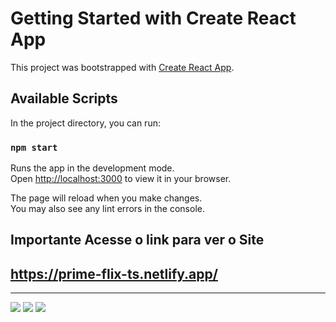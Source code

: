 # Getting Started with Create React App

This project was bootstrapped with [Create React App](https://github.com/facebook/create-react-app).

## Available Scripts

In the project directory, you can run:

### `npm start`

Runs the app in the development mode.\
Open [http://localhost:3000](http://localhost:3000) to view it in your browser.

The page will reload when you make changes.\
You may also see any lint errors in the console.


## Importante Acesse o link para ver o Site
 
## https://prime-flix-ts.netlify.app/

<hr>
<div>
<img src="https://user-images.githubusercontent.com/65944963/212492275-9fa84756-f8f0-4925-9368-23994fd3121a.png"/>
<img src="https://user-images.githubusercontent.com/65944963/212492328-9d4a56d6-06be-43f1-8ec1-9d8a500856d4.png"/>
<img src="https://user-images.githubusercontent.com/65944963/212492367-db243e0f-78df-423b-8c46-95dc384943b5.png"/>
</div>
